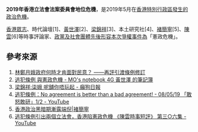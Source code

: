 **2019年香港立法會法案委員會地位危機**，是2019年5月在[香港特別行政區發生的政治危機](https://zh.wikipedia.org/wiki/香港特別行政區 "wikilink")。

[香港眾志](../Page/香港眾志.md "wikilink")、時代論壇\[1\]、[黃世澤](https://zh.wikipedia.org/wiki/黃世澤 "wikilink")\[2\]、[梁錦祥](../Page/梁錦祥.md "wikilink")\[3\]、本土研究社\[4\]、[褚簡寧](../Page/褚簡寧.md "wikilink")\[5\]、[陳雲](https://zh.wikipedia.org/wiki/陳雲 "wikilink")\[6\]等時事評論家、[政黨及社會團體先後形容本次爭權事件為](https://zh.wikipedia.org/wiki/政黨 "wikilink")「憲政危機」。

## 參考來源

1.  [林鄭月娥政府何時才肯面對民意？ ——再評引渡條例修訂](https://christiantimes.org.hk/Common/Reader/News/ShowNews.jsp?Nid=157925&Pid=102&Version=0&Cid=2011&Charset=big5_hkscs)
2.  [逃犯條例 與憲政危機 - MO's notebook 4G 黃世澤 的筆記簿](https://martinoei.com/article/26742/%E9%80%83%E7%8A%AF%E6%A2%9D%E4%BE%8B-%E8%88%87%E6%86%B2%E6%94%BF%E5%8D%B1%E6%A9%9F)
3.  [梁錦祥:柒娥 呢舖你唔玩起 - 癲狗日報](https://maddog.myradio.hk/2019/05/13/%E6%A2%81%E9%8C%A6%E7%A5%A5%E6%9F%92%E5%A8%A5-%E5%91%A2%E8%88%96%E4%BD%A0%E5%94%94%E7%8E%A9%E8%B5%B7/)
4.  [逃犯條例：No agreement is better than a bad agreement\! - 08/05/19 「敢怒敢研」1/2 - YouTube](https://www.youtube.com/watch?v=5crko5MN1ls)
5.  [香港政治黑暗期漸露端倪|褚簡寧](https://www.master-insight.com/%E9%A6%99%E6%B8%AF%E6%94%BF%E6%B2%BB%E9%BB%91%E6%9A%97%E6%9C%9F%E6%BC%B8%E9%9C%B2%E7%AB%AF%E5%80%AA/)
6.  [逃犯條例引出兩個立法會，香港陷憲政危機 《陳雲時事短評》 第三○六集 - YouTube](https://www.youtube.com/watch?v=M8TxPCUbBWc)
